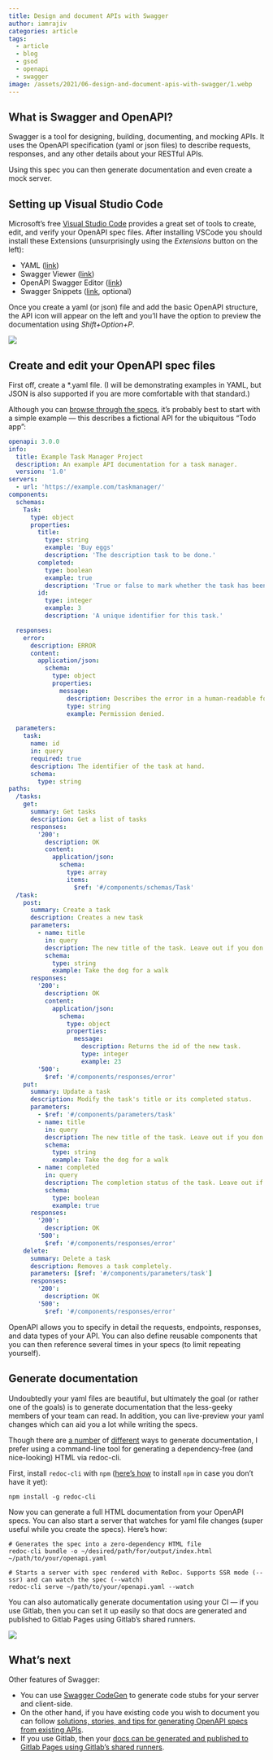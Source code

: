 ```yaml
---
title: Design and document APIs with Swagger
author: iamrajiv
categories: article
tags:
  - article
  - blog
  - gsod
  - openapi
  - swagger
image: /assets/2021/06-design-and-document-apis-with-swagger/1.webp
---
```


## What is Swagger and OpenAPI?

Swagger is a tool for designing, building, documenting, and mocking APIs. It uses the OpenAPI specification (yaml or json files) to describe requests, responses, and any other details about your RESTful APIs.

Using this spec you can then generate documentation and even create a mock server.

## Setting up Visual Studio Code

Microsoft’s free [Visual Studio Code](https://code.visualstudio.com/) provides a great set of tools to create, edit, and verify your OpenAPI spec files. After installing VSCode you should install these Extensions (unsurprisingly using the _Extensions_ button on the left):

- YAML ([link](https://marketplace.visualstudio.com/items?itemName=redhat.vscode-yaml))
- Swagger Viewer ([link](https://marketplace.visualstudio.com/items?itemName=Arjun.swagger-viewer))
- OpenAPI Swagger Editor ([link](https://marketplace.visualstudio.com/items?itemName=42Crunch.vscode-openapi))
- Swagger Snippets ([link](https://marketplace.visualstudio.com/items?itemName=adisreyaj.swagger-snippets), optional)

Once you create a yaml (or json) file and add the basic OpenAPI structure, the API icon will appear on the left and you’ll have the option to preview the documentation using _Shift+Option+P_.

<img src="../assets/2021/06-design-and-document-apis-with-swagger/2.webp" />

## Create and edit your OpenAPI spec files

First off, create a \*.yaml file. (I will be demonstrating examples in YAML, but JSON is also supported if you are more comfortable with that standard.)

Although you can [browse through the specs](https://swagger.io/specification/), it’s probably best to start with a simple example — this describes a fictional API for the ubiquitous “Todo app”:

```yaml
openapi: 3.0.0
info:
  title: Example Task Manager Project
  description: An example API documentation for a task manager.
  version: '1.0'
servers:
  - url: 'https://example.com/taskmanager/'
components:
  schemas:
    Task:
      type: object
      properties:
        title:
          type: string
          example: 'Buy eggs'
          description: 'The description task to be done.'
        completed:
          type: boolean
          example: true
          description: 'True or false to mark whether the task has been completed.'
        id:
          type: integer
          example: 3
          description: 'A unique identifier for this task.'

  responses:
    error:
      description: ERROR
      content:
        application/json:
          schema:
            type: object
            properties:
              message:
                description: Describes the error in a human-readable format.
                type: string
                example: Permission denied.

  parameters:
    task:
      name: id
      in: query
      required: true
      description: The identifier of the task at hand.
      schema:
        type: string
paths:
  /tasks:
    get:
      summary: Get tasks
      description: Get a list of tasks
      responses:
        '200':
          description: OK
          content:
            application/json:
              schema:
                type: array
                items:
                  $ref: '#/components/schemas/Task'
  /task:
    post:
      summary: Create a task
      description: Creates a new task
      parameters:
        - name: title
          in: query
          description: The new title of the task. Leave out if you don't want to change it.
          schema:
            type: string
            example: Take the dog for a walk
      responses:
        '200':
          description: OK
          content:
            application/json:
              schema:
                type: object
                properties:
                  message:
                    description: Returns the id of the new task.
                    type: integer
                    example: 23
        '500':
          $ref: '#/components/responses/error'
    put:
      summary: Update a task
      description: Modify the task's title or its completed status.
      parameters:
        - $ref: '#/components/parameters/task'
        - name: title
          in: query
          description: The new title of the task. Leave out if you don't want to change it.
          schema:
            type: string
            example: Take the dog for a walk
        - name: completed
          in: query
          description: The completion status of the task. Leave out if you don't want to change it.
          schema:
            type: boolean
            example: true
      responses:
        '200':
          description: OK
        '500':
          $ref: '#/components/responses/error'
    delete:
      summary: Delete a task
      description: Removes a task completely.
      parameters: [$ref: '#/components/parameters/task']
      responses:
        '200':
          description: OK
        '500':
          $ref: '#/components/responses/error'
```

OpenAPI allows you to specify in detail the requests, endpoints, responses, and data types of your API. You can also define reusable components that you can then reference several times in your specs (to limit repeating yourself).

## Generate documentation

Undoubtedly your yaml files are beautiful, but ultimately the goal (or rather one of the goals) is to generate documentation that the less-geeky members of your team can read. In addition, you can live-preview your yaml changes which can aid you a lot while writing the specs.

Though there are [a number](https://swagger.io/docs/open-source-tools/swagger-ui/usage/installation/) of [different](https://github.com/Swagger2Markup/swagger2markup-cli) ways to generate documentation, I prefer using a command-line tool for generating a dependency-free (and nice-looking) HTML via redoc-cli.

First, install `redoc-cli` with `npm` ([here’s how](http://osxdaily.com/2018/06/29/how-install-nodejs-npm-mac/) to install `npm` in case you don’t have it yet):

```shell
npm install -g redoc-cli
```

Now you can generate a full HTML documentation from your OpenAPI specs. You can also start a server that watches for yaml file changes (super useful while you create the specs). Here’s how:

```shell
# Generates the spec into a zero-dependency HTML file
redoc-cli bundle -o ~/desired/path/for/output/index.html ~/path/to/your/openapi.yaml

# Starts a server with spec rendered with ReDoc. Supports SSR mode (--ssr) and can watch the spec (--watch)
redoc-cli serve ~/path/to/your/openapi.yaml --watch
```

You can also automatically generate documentation using your CI — if you use Gitlab, then you can set it up easily so that docs are generated and published to Gitlab Pages using Gitlab’s shared runners.

<img src="../assets/2021/06-design-and-document-apis-with-swagger/3.webp" />

## What’s next

Other features of Swagger:

- You can use [Swagger CodeGen](https://github.com/swagger-api/swagger-codegen) to generate code stubs for your server and client-side.
- On the other hand, if you have existing code you wish to document you can follow [solutions, stories, and tips for generating OpenAPI specs from existing APIs](https://medium.com/search?q=swagger%20existing).
- If you use Gitlab, then your [docs can be generated and published to Gitlab Pages using Gitlab’s shared runners](https://medium.com/@aronbudinszky/auto-generate-swagger-docs-to-gitlab-pages-ca040230df3a).
